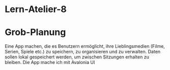 # Lern-Atelier-8

# Grob-Planung
Eine App machen, die es Benutzern ermöglicht, ihre Lieblingsmedien (Filme, Serien, Spiele etc.) zu speichern, zu organisieren und zu verwalten. Daten sollen lokal gespeichert werden, um zwischen Sitzungen erhalten zu bleiben. Die App mache ich mit Avalonia UI
